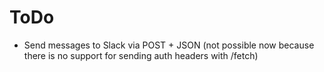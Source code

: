 ToDo
====

- Send messages to Slack via POST + JSON (not possible now because there is no support for sending auth headers with /fetch)
